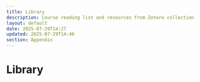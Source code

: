 ```yaml
---
title: Library
description: Course reading list and resources from Zotero collection
layout: default
date: 2025-07-29T14:27
updated: 2025-07-29T14:40
section: Appendix
---
```


# Library

<script>
  import Library from '$lib/components/Library.svelte';
</script>

<Library courseId="web2025"  viewMode ="list" />